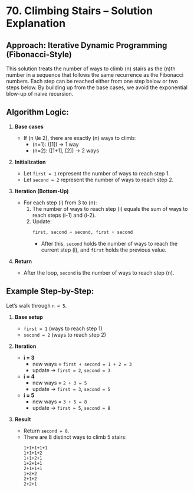 # 70. Climbing Stairs – Solution Explanation

## Approach: Iterative Dynamic Programming (Fibonacci-Style)

This solution treats the number of ways to climb \(n\) stairs as the \(n\)th number in a sequence that follows the same recurrence as the Fibonacci numbers. Each step can be reached either from one step below or two steps below. By building up from the base cases, we avoid the exponential blow-up of naive recursion.

## Algorithm Logic:

1. **Base cases**

   - If \(n \le 2\), there are exactly \(n\) ways to climb:
     - \(n=1\): \([1]\) → 1 way
     - \(n=2\): \([1+1], [2]\) → 2 ways

2. **Initialization**

   - Let `first = 1` represent the number of ways to reach step 1.
   - Let `second = 2` represent the number of ways to reach step 2.

3. **Iteration (Bottom-Up)**

   - For each step \(i\) from 3 to \(n\):
     1. The number of ways to reach step \(i\) equals the sum of ways to reach steps \(i-1\) and \(i-2\).
     2. Update:
        ```python
        first, second = second, first + second
        ```
        - After this, `second` holds the number of ways to reach the current step \(i\), and `first` holds the previous value.

4. **Return**
   - After the loop, `second` is the number of ways to reach step \(n\).

## Example Step-by-Step:

Let’s walk through `n = 5`.

1. **Base setup**

   - `first = 1` (ways to reach step 1)
   - `second = 2` (ways to reach step 2)

2. **Iteration**

   - **i = 3**
     - new ways = `first + second = 1 + 2 = 3`
     - update → `first = 2`, `second = 3`
   - **i = 4**
     - new ways = `2 + 3 = 5`
     - update → `first = 3`, `second = 5`
   - **i = 5**
     - new ways = `3 + 5 = 8`
     - update → `first = 5`, `second = 8`

3. **Result**
   - Return `second = 8`.
   - There are 8 distinct ways to climb 5 stairs:
     ```
     1+1+1+1+1
     1+1+1+2
     1+1+2+1
     1+2+1+1
     2+1+1+1
     1+2+2
     2+1+2
     2+2+1
     ```
